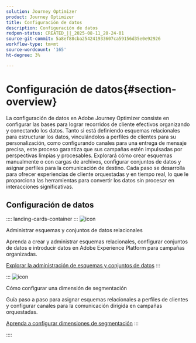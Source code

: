 ```yaml
---
solution: Journey Optimizer
product: Journey Optimizer
title: Configuración de datos
description: Configuración de datos
redpen-status: CREATED_||_2025-08-11_20-24-01
source-git-commit: 5a8ef88cba254241933607ca59156d35e0e92926
workflow-type: tm+mt
source-wordcount: '165'
ht-degree: 3%

---
```



# Configuración de datos{#section-overview}

La configuración de datos en Adobe Journey Optimizer consiste en configurar las bases para lograr recorridos de cliente efectivos organizando y conectando los datos. Tanto si está definiendo esquemas relacionales para estructurar los datos, vinculándolos a perfiles de clientes para su personalización, como configurando canales para una entrega de mensaje precisa, este proceso garantiza que sus campañas estén impulsadas por perspectivas limpias y procesables. Explorará cómo crear esquemas manualmente o con cargas de archivos, configurar conjuntos de datos y asignar perfiles para la comunicación de destino. Cada paso se desarrolla para ofrecer experiencias de cliente orquestadas y en tiempo real, lo que le proporciona las herramientas para convertir los datos sin procesar en interacciones significativas.

## Configuración de datos

:::: landing-cards-container
:::
![icon](https://cdn.experienceleague.adobe.com/icons/gear.svg?lang=es)

Administrar esquemas y conjuntos de datos relacionales

Aprenda a crear y administrar esquemas relacionales, configurar conjuntos de datos e introducir datos en Adobe Experience Platform para campañas organizadas.

[Explorar la administración de esquemas y conjuntos de datos](schemas-datasets-landing-page.md)
:::

:::
![icon](https://cdn.experienceleague.adobe.com/icons/bullseye.svg?lang=es)

Cómo configurar una dimensión de segmentación

Guía paso a paso para asignar esquemas relacionales a perfiles de clientes y configurar canales para la comunicación dirigida en campañas orquestadas.

[Aprenda a configurar dimensiones de segmentación](../using/orchestrated/target-dimension.md)
:::

::::
